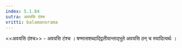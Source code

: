 ```yaml
---
index: 5.1.84
sutra: अवयसि ठंश्च
vritti: balamanorama
---
```


<<अवयसि ठंश्च>> - अवयसि टंश्च । षण्मासशब्दाद्द्वितीयान्ताद्भूते अवयसि ठन् च स्यादित्यर्थः । 